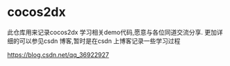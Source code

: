 # cocos2dx
此仓库用来记录cocos2dx 学习相关demo代码,愿意与各位同道交流分享.
更加详细的可以参见csdn 博客,暂时是在csdn 上博客记录一些学习过程

https://blog.csdn.net/qq_36922927
